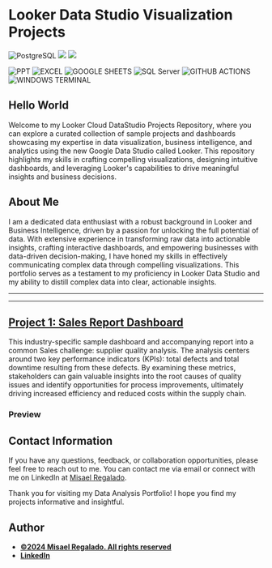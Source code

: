 
# Looker Data Studio Visualization Projects

![PostgreSQL](https://img.shields.io/badge/PostgreSQL-316192?style=for-the-badge&logo=postgresql&logoColor=white)
![](https://img.shields.io/badge/MySQL-00000F?style=for-the-badge&logo=mysql&logoColor=white)
![](https://img.shields.io/badge/SQLite-07405E?style=for-the-badge&logo=sqlite&logoColor=white)


![PPT](https://img.shields.io/badge/Microsoft_PowerPoint-B7472A?style=for-the-badge&logo=microsoft-powerpoint&logoColor=white)
![EXCEL](https://img.shields.io/badge/Microsoft_Excel-217346?style=for-the-badge&logo=microsoft-excel&logoColor=white)
![GOOGLE SHEETS](https://img.shields.io/badge/Google%20Sheets-34A853?style=for-the-badge&logo=google-sheets&logoColor=white)
![SQL Server](https://img.shields.io/badge/Microsoft_SQL_Server-CC2927?style=for-the-badge&logo=microsoft-sql-server&logoColor=white)
![GITHUB ACTIONS](https://img.shields.io/badge/Github%20Actions-282a2e?style=for-the-badge&logo=githubactions&logoColor=367cfe)
![WINDOWS TERMINAL](https://img.shields.io/badge/windows%20terminal-4D4D4D?style=for-the-badge&logo=windows%20terminal&logoColor=white)


## Hello World

Welcome to my Looker Cloud DataStudio Projects Repository, where you can explore a curated collection of sample projects and dashboards showcasing my expertise in data visualization, business intelligence, and analytics using the new Google Data Studio called Looker. This repository highlights my skills in crafting compelling visualizations, designing intuitive dashboards, and leveraging Looker's capabilities to drive meaningful insights and business decisions.



## About Me
I am a dedicated data enthusiast with a robust background in Looker and Business Intelligence, driven by a passion for unlocking the full potential of data. With extensive experience in transforming raw data into actionable insights, crafting interactive dashboards, and empowering businesses with data-driven decision-making, I have honed my skills in effectively communicating complex data through compelling visualizations. This portfolio serves as a testament to my proficiency in Looker Data Studio and my ability to distill complex data into clear, actionable insights.

---

---
## [Project 1: Sales Report Dashboard](https://githubcommregaladog)

This industry-specific sample dashboard and accompanying report into a common Sales challenge: supplier quality analysis. The analysis centers around two key performance indicators (KPIs): total defects and total downtime resulting from these defects. By examining these metrics, stakeholders can gain valuable insights into the root causes of quality issues and identify opportunities for process improvements, ultimately driving increased efficiency and reduced costs within the supply chain.

### Preview











## Contact Information

If you have any questions, feedback, or collaboration opportunities, please feel free to reach out to me. You can contact me via email or connect with me on LinkedIn at [Misael Regalado](https://www.linkedin.com/in/mregalado).

Thank you for visiting my Data Analysis Portfolio! I hope you find my projects informative and insightful.



## Author
- [<ins><b>©2024 Misael Regalado. All rights reserved</b></ins>](https://www.linkedin.com/in/mregalado/)
- <b>[LinkedIn](https://www.linkedin.com/in/mregalado/)</b>

  

 
